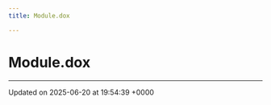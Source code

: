 ```yaml
---
title: Module.dox

---
```


# Module.dox








-------------------------------

Updated on 2025-06-20 at 19:54:39 +0000
